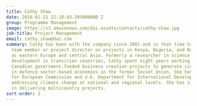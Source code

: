 ```yaml
---
title: Cathy Shaw
date: 2016-01-21 22:18:43.395000000 Z
group: Programme Management
image: https://s3.amazonaws.com/dai-assets/contacts/cathy-shaw.jpg
job-title: Project Management
email: cathy_shaw@dai.com
summary: Cathy has been with the company since 2001 and in that time has worked as
  team member or project director on projects in Kenya, Nigeria, and Russia, as well
  as eastern Europe and central Asia. Formerly a researcher in science-based economic
  development in transition countries, Cathy spent eight years working with U.K. and
  Canadian government-funded business creation projects to generate civilian jobs
  in defence sector-based economies in the former Soviet Union. She has also worked
  for European Commission and U.K. Department for International Development projects
  addressing climate change at national and regional levels. She has significant experience
  in delivering multicountry projects.
sort-order: 3
---
```


